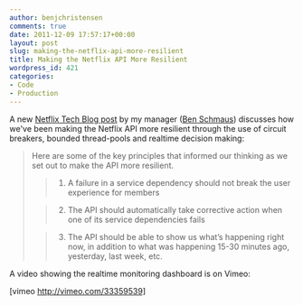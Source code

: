 ```yaml
---
author: benjchristensen
comments: true
date: 2011-12-09 17:57:17+00:00
layout: post
slug: making-the-netflix-api-more-resilient
title: Making the Netflix API More Resilient
wordpress_id: 421
categories:
- Code
- Production
---
```


A new [Netflix Tech Blog post](http://techblog.netflix.com/2011/12/making-netflix-api-more-resilient.html) by my manager ([Ben Schmaus](https://twitter.com/#!/schmaus)) discusses how we've been making the Netflix API more resilient through the use of circuit breakers, bounded thread-pools and realtime decision making:


<blockquote>Here are some of the key principles that informed our thinking as we set out to make the API more resilient.

> 
> 
	
>   1. A failure in a service dependency should not break the user experience for members
> 
	
>   2. The API should automatically take corrective action when one of its service dependencies fails
> 
	
>   3. The API should be able to show us what’s happening right now, in addition to what was happening 15-30 minutes ago, yesterday, last week, etc.
> 

</blockquote>


A video showing the realtime monitoring dashboard is on Vimeo:

[vimeo http://vimeo.com/33359539]
